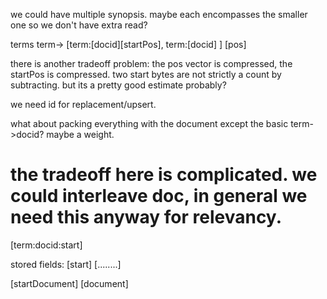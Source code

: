  


we could have multiple synopsis.
maybe each encompasses the smaller one so we don't have extra read?

terms
term->
[term:[docid][startPos], term:[docid] ]
[pos]

there is another tradeoff problem: the pos vector is compressed, the startPos is compressed. 
two start bytes are not strictly a count by subtracting. but its a pretty good estimate probably? 

we need id for replacement/upsert.


what about packing everything with the document except the basic term->docid?
maybe a weight.

# the tradeoff here is complicated. we could interleave doc, in general we need this anyway for relevancy.
[term:docid:start]


stored fields:
[start]
[........]

[startDocument]
[document]

